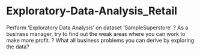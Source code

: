 # Exploratory-Data-Analysis_Retail
Perform ‘Exploratory Data Analysis’ on dataset ‘SampleSuperstore’ ? As a business manager, try to find out the weak areas where you can work to make more profit. ? What all business problems you can derive by exploring the data?

